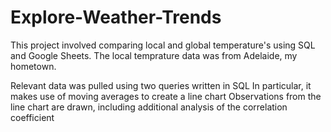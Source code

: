 # Explore-Weather-Trends
This project involved comparing local and global temperature's using SQL and Google Sheets.
The local temprature data was from Adelaide, my hometown.

Relevant data was pulled using two queries written in SQL
In particular, it makes use of moving averages to create a line chart
Observations from the line chart are drawn, including additional analysis of the correlation coefficient
